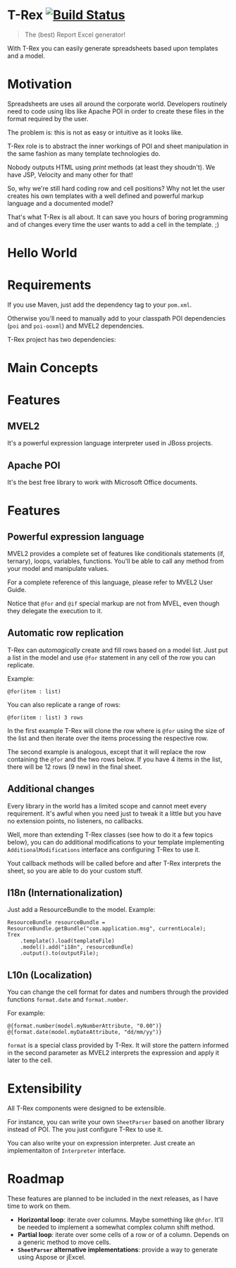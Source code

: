 T-Rex [![Build Status](https://travis-ci.org/utluiz/parCSSer.svg?branch=master)](https://travis-ci.org/utluiz/parCSSer)
===========

> The (best) Report Excel generator!

With T-Rex you can easily generate spreadsheets based upon templates and a model.

# Motivation

Spreadsheets are uses all around the corporate world. Developers routinely need to code using libs like Apache POI in order to create these files in the format required by the user.

The problem is: this is not as easy or intuitive as it looks like. 

T-Rex role is to abstract the inner workings of POI and sheet manipulation in the same fashion as many template technologies do.

Nobody outputs HTML using *print* methods (at least they shoudn't). We have JSP, Velocity and many other for that! 

So, why we're still hard coding row and cell positions? Why not let the user creates his own templates with a well defined and powerful markup language and a documented model?

That's what T-Rex is all about. It can save you hours of boring programming and of changes every time the user wants to add a cell in the template. ;)    

# Hello World

# Requirements

If you use Maven, just add the dependency tag to your `pom.xml`. 

Otherwise you'll need to manually add to your classpath POI dependencies (`poi` and `poi-ooxml`) and MVEL2 dependencies.

T-Rex project has two dependencies:

# Main Concepts

# Features

## MVEL2

It's a powerful expression language interpreter used in JBoss projects.

## Apache POI

It's the best free library to work with Microsoft Office documents.

# Features

## Powerful expression language

MVEL2 provides a complete set of features like conditionals statements (if, ternary), loops, variables, functions. You'll be able to call any method from your model and manipulate values.

For a complete reference of this language, please refer to MVEL2 User Guide.

Notice that `@for` and `@if` special markup are not from MVEL, even though they delegate the execution to it.

## Automatic row replication

T-Rex can *automagically* create and fill rows based on a model list. Just put a list in the model and use `@for` statement in any cell of the row you can replicate.

Example:

    @for(item : list)
    
You can also replicate a range of rows:

    @for(item : list) 3 rows
    
In the first example T-Rex will clone the row where is `@for` using the size of the list and then iterate over the items processing the respective row.

The second example is analogous, except that it will replace the row containing the `@for` and the two rows below. If you have 4 items in the list, there will be 12 rows (9 new) in the final sheet.

## Additional changes

Every library in the world has a limited scope and cannot meet every requirement. It's awful when you need just to tweak it a little but you have no extension points, no listeners, no callbacks.

Well, more than extending T-Rex classes (see how to do it a few topics below), you can do additional modifications to your template implementing `AdditionalModifications` interface ans configuring T-Rex to use it.

Yout callback methods will be called before and after T-Rex interprets the sheet, so you are able to do your custom stuff. 

## I18n (Internationalization)

Just add a ResourceBundle to the model. Example:

    ResourceBundle resourceBundle = ResourceBundle.getBundle("com.application.msg", currentLocale);
    Trex
        .template().load(templateFile)
        .model().add("i18n", resourceBundle)
        .output().to(outputFile);

## L10n (Localization)

You can change the cell format for dates and numbers through the provided functions `format.date` and `format.number`.

For example:

    @{format.number(model.myNumberAttribute, "0.00")} 
    @{format.date(model.myDateAttribute, "dd/mm/yy")}
    
`format` is a special class provided by T-Rex. It will store the pattern informed in the second parameter as MVEL2 interprets the expression and apply it later to the cell.

# Extensibility

All T-Rex components were designed to be extensible.

For instance, you can write your own `SheetParser` based on another library instead of POI. The you just configure T-Rex to use it.

You can also write your on expression interpreter. Just create an implementaiton of `Interpreter` interface.

# Roadmap

These features are planned to be included in the next releases, as I have time to work on them.

- **Horizontal loop**: iterate over columns. Maybe something like `@hfor`. It'll be needed to implement a somewhat complex column shift method.
- **Partial loop**: iterate over some cells of a row or of a column. Depends on a generic method to move cells.
- **`SheetParser` alternative implementations**: provide a way to generate using Aspose or jExcel.
